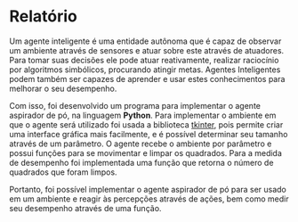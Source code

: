 # Relatório

Um agente inteligente é uma entidade autônoma que é capaz de observar um ambiente através de sensores e atuar sobre este através de atuadores. Para tomar suas decisões ele pode atuar reativamente, realizar raciocínio por algoritmos simbólicos, procurando atingir metas. Agentes Inteligentes podem também ser capazes de aprender e usar estes conhecimentos para melhorar o seu desempenho.

Com isso, foi desenvolvido um programa para implementar o agente aspirador de pó, na linguagem **Python**. Para implementar o ambiente em que o agente será utilizado foi usada a biblioteca [tkinter](https://docs.python.org/3/library/tkinter.html), pois permite criar uma interface gráfica mais facilmente, e é possível determinar seu tamanho através de um parâmetro. O agente recebe o ambiente por parâmetro e possui funções para se movimentar e limpar os quadrados. Para a medida de desempenho foi implementada uma função que retorna o número de quadrados que foram limpos.

Portanto, foi possível implementar o agente aspirador de pó para ser usado em um ambiente e reagir às percepções através de ações, bem como medir seu desempenho através de uma função.